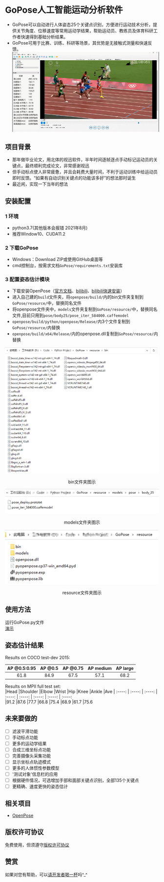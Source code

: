 # GoPose人工智能运动分析软件  
- GoPose可以自动进行人体姿态25个关键点识别，方便进行运动技术分析，提供关节角度、位移速度等常用运动学结果，帮助运动员、教练员及体育科研工作者快速得到基础分析结果。
- GoPose可用于比赛、训练、科研等场景，其优势是无接触式测量和快速反馈。   
![image](https://github.com/chenxh5678/GoPose/blob/main/README/Image/1.gif)
## 项目背景
- 那年做毕业论文，用北体的视迅软件，半年时间逐帧逐点手动标记运动员的关键点，最终顺利完成论文，非常感谢视迅  
- 但手动标点使人非常疲惫，并且会耗费大量时间，不利于运动训练中给运动员即时反馈。“如果有自动识别关键点的功能该多好”的想法那时诞生  
- 最近闲，实现一下当年的想法  
## 安装配置
### 1 环境
- python3.7(其他版本会报错 2021年8月)  
- 推荐Window10、CUDA11.2
### 2 下载GoPose
- Windows：Download ZIP或使用GitHub桌面等 
- cmd控制台，按需求文档`GoPose/requirements.txt`安装库
### 3 配置姿态估计模块
- 下载安装OpenPose（[官方文档](https://github.com/CMU-Perceptual-Computing-Lab/openpose)、[bilibili](https://www.bilibili.com/video/BV1WV411v7aj)、[bilibili快速安装](https://www.bilibili.com/video/BV1uK411w74E)）  
- 进入自己建的`build`文件夹，将`openpose/build/`内的bin文件夹复制到`GoPose/resource/`中，替换同名文件  
- 将openpose文件夹中，`models`文件夹复制到`GoPose/resource/`中，替换同名文件,目前只用到`pose/body25/pose_iter_584000.caffemodel`  
- `openpose/build/python/openpose/Release/`内3个文件复制到`GoPose/resource/`内替换  
- `openpose/build/x64/Release/`内的openpose.dll复制到`GoPose/resource/`内替换  

![image](https://github.com/chenxh5678/GoPose/blob/main/README/Image/bin.png)  
<center>bin文件夹图示</center>   


![image](https://github.com/chenxh5678/GoPose/blob/main/README/Image/models.png)  
<center>models文件夹图示</center>   


![image](https://github.com/chenxh5678/GoPose/blob/main/README/Image/resource.png)  
<center>resource文件夹图示</center>   

## 使用方法
运行GoPose.py文件  
[演示](https://www.bilibili.com/video/BV1QP4y1s76N/)
## 姿态估计结果  
Results on COCO test-dev 2015:  

| AP @0.5:0.95 | AP @0.5 | AP @0.75 | AP medium | AP large  
| :----: | :----: | :----: | :----: | :----: 
| 61.8 | 84.9 | 67.5 | 57.1 | 68.2  


Results on MPII full test set:  
|Head	|Shoulder	|Elbow	|Wrist	|Hip	|Knee	|Ankle	|Ave
| :----: | :----: | :----: | :----: | :----: | :----: | :----: | :----:  
|91.2	|87.6	|77.7	|66.8	|75.4	|68.9	|61.7	|75.6  

## 未来要做的
- [ ] 滤波平滑功能
- [ ] 手动标点功能
- [ ] 更多的运动学结果
- [ ] 合成三维坐标点功能
- [ ] 完善摄像头采集功能
- [ ] 显示坐标点轨迹模式
- [ ] 更多的人体惯性参数模型
- [ ] '测试对象'信息栏的应用
- [ ] 根据硬件情况，可选增加手部和面部关键点识别，全部135个关键点
- [ ] 更精确、速度更快的姿态估计
## 相关项目
- [OpenPose](https://github.com/CMU-Perceptual-Computing-Lab/openpose)
## 版权许可协议
免费使用，但须遵守[版权许可协议](https://github.com/chenxh5678/GoPose/blob/main/LICENSE)
## 赞赏
如果对您有帮助，可以[请开发者喝一杯](https://github.com/chenxh5678/GoPose/blob/main/README/Image/%E8%AF%B7%E5%BC%80%E5%8F%91%E8%80%85%E5%96%9D%E4%B8%80%E6%9D%AF.jpg)吗^_^